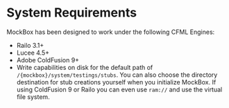 # System Requirements

MockBox has been designed to work under the following CFML Engines:

* Railo 3.1+
* Lucee 4.5+
* Adobe ColdFusion 9+
* Write capabilities on disk for the default path of `/{mockbox}/system/testings/stubs`. You can also choose the directory destination for stub creations yourself when you initialize MockBox. If using ColdFusion 9 or Railo you can even use `ram://` and use the virtual file system.

